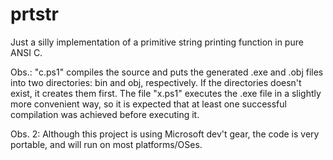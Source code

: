 # prtstr
Just a silly implementation of a primitive string printing function in pure ANSI C.

Obs.: "c.ps1" compiles the source and puts the generated .exe and .obj files into two directories: bin and obj, respectively. If the directories doesn't exist, it creates them first. The file "x.ps1" executes the .exe file in a slightly more convenient way, so it is expected that at least one successful compilation was achieved before executing it.

Obs. 2: Although this project is using Microsoft dev't gear, the code is very portable, and will run on most platforms/OSes.
